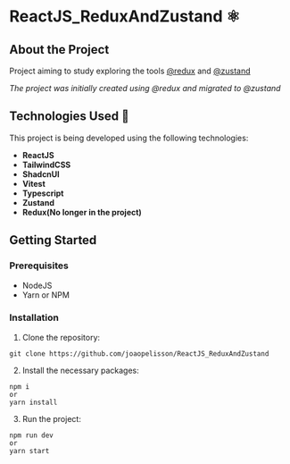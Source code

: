 # ReactJS_ReduxAndZustand ⚛️

## About the Project

Project aiming to study exploring the tools [@redux](https://redux-toolkit.js.org/) and [@zustand](https://zustand-demo.pmnd.rs/)

_The project was initially created using @redux and migrated to @zustand_

## Technologies Used 🚀

This project is being developed using the following technologies:

- **ReactJS**
- **TailwindCSS**
- **ShadcnUI**
- **Vitest**
- **Typescript**
- **Zustand**
- **Redux(No longer in the project)**

## Getting Started

### Prerequisites

- NodeJS
- Yarn or NPM

### Installation

1. Clone the repository: 

```
git clone https://github.com/joaopelisson/ReactJS_ReduxAndZustand
```


2. Install the necessary packages:
```
npm i
or
yarn install
```

3. Run the project:
````
npm run dev
or
yarn start
````
